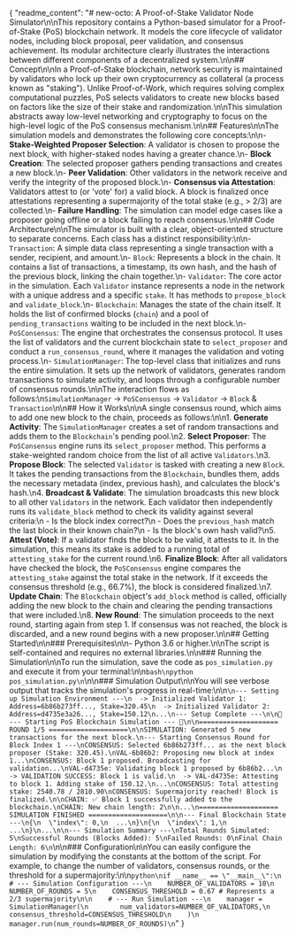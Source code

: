 {
  "readme_content": "# new-octo: A Proof-of-Stake Validator Node Simulator\n\nThis repository contains a Python-based simulator for a Proof-of-Stake (PoS) blockchain network. It models the core lifecycle of validator nodes, including block proposal, peer validation, and consensus achievement. Its modular architecture clearly illustrates the interactions between different components of a decentralized system.\n\n## Concept\n\nIn a Proof-of-Stake blockchain, network security is maintained by validators who lock up their own cryptocurrency as collateral (a process known as \"staking\"). Unlike Proof-of-Work, which requires solving complex computational puzzles, PoS selects validators to create new blocks based on factors like the size of their stake and randomization.\n\nThis simulation abstracts away low-level networking and cryptography to focus on the high-level logic of the PoS consensus mechanism.\n\n## Features\n\nThe simulation models and demonstrates the following core concepts:\n\n-   **Stake-Weighted Proposer Selection**: A validator is chosen to propose the next block, with higher-staked nodes having a greater chance.\n-   **Block Creation**: The selected proposer gathers pending transactions and creates a new block.\n-   **Peer Validation**: Other validators in the network receive and verify the integrity of the proposed block.\n-   **Consensus via Attestation**: Validators attest to (or 'vote' for) a valid block. A block is finalized once attestations representing a supermajority of the total stake (e.g., > 2/3) are collected.\n-   **Failure Handling**: The simulation can model edge cases like a proposer going offline or a block failing to reach consensus.\n\n## Code Architecture\n\nThe simulator is built with a clear, object-oriented structure to separate concerns. Each class has a distinct responsibility:\n\n-   `Transaction`: A simple data class representing a single transaction with a sender, recipient, and amount.\n-   `Block`: Represents a block in the chain. It contains a list of transactions, a timestamp, its own hash, and the hash of the previous block, linking the chain together.\n-   `Validator`: The core actor in the simulation. Each `Validator` instance represents a node in the network with a unique address and a specific `stake`. It has methods to `propose_block` and `validate_block`.\n-   `Blockchain`: Manages the state of the chain itself. It holds the list of confirmed blocks (`chain`) and a pool of `pending_transactions` waiting to be included in the next block.\n-   `PoSConsensus`: The engine that orchestrates the consensus protocol. It uses the list of validators and the current blockchain state to `select_proposer` and conduct a `run_consensus_round`, where it manages the validation and voting process.\n-   `SimulationManager`: The top-level class that initializes and runs the entire simulation. It sets up the network of validators, generates random transactions to simulate activity, and loops through a configurable number of consensus rounds.\n\nThe interaction flows as follows:\n`SimulationManager` -> `PoSConsensus` -> `Validator` -> `Block` & `Transaction`\n\n## How it Works\n\nA single consensus round, which aims to add one new block to the chain, proceeds as follows:\n\n1.  **Generate Activity**: The `SimulationManager` creates a set of random transactions and adds them to the `Blockchain`'s pending pool.\n2.  **Select Proposer**: The `PoSConsensus` engine runs its `select_proposer` method. This performs a stake-weighted random choice from the list of all active `Validators`.\n3.  **Propose Block**: The selected `Validator` is tasked with creating a new `Block`. It takes the pending transactions from the `Blockchain`, bundles them, adds the necessary metadata (index, previous hash), and calculates the block's hash.\n4.  **Broadcast & Validate**: The simulation broadcasts this new block to all other `Validators` in the network. Each validator then independently runs its `validate_block` method to check its validity against several criteria:\n    -   Is the block index correct?\n    -   Does the `previous_hash` match the last block in their known chain?\n    -   Is the block's own hash valid?\n5.  **Attest (Vote)**: If a validator finds the block to be valid, it attests to it. In the simulation, this means its stake is added to a running total of `attesting_stake` for the current round.\n6.  **Finalize Block**: After all validators have checked the block, the `PoSConsensus` engine compares the `attesting_stake` against the total stake in the network. If it exceeds the consensus threshold (e.g., 66.7%), the block is considered finalized.\n7.  **Update Chain**: The `Blockchain` object's `add_block` method is called, officially adding the new block to the chain and clearing the pending transactions that were included.\n8.  **New Round**: The simulation proceeds to the next round, starting again from step 1. If consensus was not reached, the block is discarded, and a new round begins with a new proposer.\n\n## Getting Started\n\n### Prerequisites\n\n- Python 3.6 or higher.\n\nThe script is self-contained and requires no external libraries.\n\n### Running the Simulation\n\nTo run the simulation, save the code as `pos_simulation.py` and execute it from your terminal:\n\n```bash\npython pos_simulation.py\n```\n\n### Simulation Output\n\nYou will see verbose output that tracks the simulation's progress in real-time:\n\n```\n--- Setting up Simulation Environment ---\n  -> Initialized Validator 1: Address=6b86b273ff..., Stake=320.45\n  -> Initialized Validator 2: Address=d4735e3a26..., Stake=150.12\n...\n--- Setup Complete ---\n\n🚀 --- Starting PoS Blockchain Simulation --- 🚀\n\n==================== ROUND 1/5 ====================\n\nSIMULATION: Generated 5 new transactions for the next block.\n--- Starting Consensus Round for Block Index 1 ---\nCONSENSUS: Selected 6b86b273ff... as the next block proposer (Stake: 320.45).\nVAL-6b86b2: Proposing new block at index 1...\nCONSENSUS: Block 1 proposed. Broadcasting for validation...\nVAL-d4735e: Validating block 1 proposed by 6b86b2...\n  -> VALIDATION SUCCESS: Block 1 is valid.\n  -> VAL-d4735e: Attesting to block 1. Adding stake of 150.12.\n...\nCONSENSUS: Total attesting stake: 2540.78 / 2810.90\nCONSENSUS: Supermajority reached! Block is finalized.\n\nCHAIN: ✅ Block 1 successfully added to the blockchain.\nCHAIN: New chain length: 2\n\n...\n==================== SIMULATION FINISHED ====================\n\n--- Final Blockchain State ---\n{\n  \"index\": 0,\n  ...\n}\n{\n  \"index\": 1,\n  ...\n}\n...\n\n--- Simulation Summary ---\nTotal Rounds Simulated: 5\nSuccessful Rounds (Blocks Added): 5\nFailed Rounds: 0\nFinal Chain Length: 6\n```\n\n### Configuration\n\nYou can easily configure the simulation by modifying the constants at the bottom of the script. For example, to change the number of validators, consensus rounds, or the threshold for a supermajority:\n\n```python\nif __name__ == \"__main__\":\n    # --- Simulation Configuration ---\n    NUMBER_OF_VALIDATORS = 10\n    NUMBER_OF_ROUNDS = 5\n    CONSENSUS_THRESHOLD = 0.67 # Represents a 2/3 supermajority\n\n    # --- Run Simulation ---\n    manager = SimulationManager(\n        num_validators=NUMBER_OF_VALIDATORS,\n        consensus_threshold=CONSENSUS_THRESHOLD\n    )\n    manager.run(num_rounds=NUMBER_OF_ROUNDS)\n```"
}
